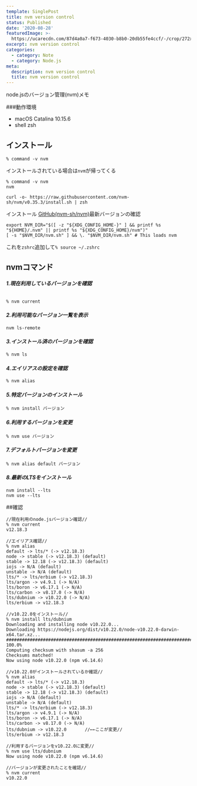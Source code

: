 ```yaml
---
template: SinglePost
title: nvm version control
status: Published
date: '2020-08-28'
featuredImage: >-
  https://ucarecdn.com/87d4a0a7-f673-4030-b8b0-20db55fe4ccf/-/crop/272x172/22,0/-/preview/
excerpt: nvm version control
categories:
  - category: Note
  - category: Node.js
meta:
  description: nvm version control
  title: nvm version control
---
```

node.jsのバージョン管理(nvm)メモ

###動作環境
* macOS Catalina 10.15.6
* shell zsh

## インストール

```
% command -v nvm
```


インストールされている場合は```nvm```が帰ってくる

```
% command -v nvm
nvm
```


```
curl -o- https://raw.githubusercontent.com/nvm-sh/nvm/v0.35.3/install.sh | zsh
```
インストール
[GitHub(nvm-sh/nvm)](https://github.com/nvm-sh/nvm)最新バージョンの確認



```~/.zshrc
export NVM_DIR="$([ -z "${XDG_CONFIG_HOME-}" ] && printf %s "${HOME}/.nvm" || printf %s "${XDG_CONFIG_HOME}/nvm")"
[ -s "$NVM_DIR/nvm.sh" ] && \. "$NVM_DIR/nvm.sh" # This loads nvm
```

これを```zshrc```追加して```% source ~/.zshrc```

## nvmコマンド




#### *1.現在利用しているバージョンを確認*

```

% nvm current
```

#### *2.利用可能なバージョン一覧を表示*

```
nvm ls-remote
```

#### *3.インストール済のバージョンを確認*

```
% nvm ls
```
#### *4.エイリアスの設定を確認*

```
% nvm alias
```

#### *5.特定バージョンのインストール*

```
% nvm install バージョン
```
#### *6.利用するバージョンを変更*

```
% nvm use バージョン
```
#### *7.デフォルトバージョンを変更*

```
% nvm alias default バージョン
```
#### *8.最新のLTSをインストール*
```
nvm install --lts
nvm use --lts
```

##確認

```nvm
//現在利用のnode.jsバージョン確認//
% nvm current
v12.18.3

//エイリアス確認//
% nvm alias
default -> lts/* (-> v12.18.3)
node -> stable (-> v12.18.3) (default)
stable -> 12.18 (-> v12.18.3) (default)
iojs -> N/A (default)
unstable -> N/A (default)
lts/* -> lts/erbium (-> v12.18.3)
lts/argon -> v4.9.1 (-> N/A)
lts/boron -> v6.17.1 (-> N/A)
lts/carbon -> v8.17.0 (-> N/A)
lts/dubnium -> v10.22.0 (-> N/A)
lts/erbium -> v12.18.3

//v10.22.0をインストール//
% nvm install lts/dubnium
Downloading and installing node v10.22.0...
Downloading https://nodejs.org/dist/v10.22.0/node-v10.22.0-darwin-x64.tar.xz...
############################################################################################# 100.0%
Computing checksum with shasum -a 256
Checksums matched!
Now using node v10.22.0 (npm v6.14.6)

//v10.22.0がインストールされているか確認//
% nvm alias
default -> lts/* (-> v12.18.3)
node -> stable (-> v12.18.3) (default)
stable -> 12.18 (-> v12.18.3) (default)
iojs -> N/A (default)
unstable -> N/A (default)
lts/* -> lts/erbium (-> v12.18.3)
lts/argon -> v4.9.1 (-> N/A)
lts/boron -> v6.17.1 (-> N/A)
lts/carbon -> v8.17.0 (-> N/A)
lts/dubnium -> v10.22.0  　　　//←←ここが変更//
lts/erbium -> v12.18.3

//利用するバージョンをv10.22.0に変更//
% nvm use lts/dubnium
Now using node v10.22.0 (npm v6.14.6)

//バージョンが変更されたことを確認//
% nvm current
v10.22.0
```
